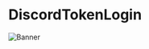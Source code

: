 # DiscordTokenLogin
![Banner](https://raw.githubusercontent.com/iamehsandvr/DiscordTokenLogin/main/Images/DiscordTokenLogin_DEDSEC.png)

